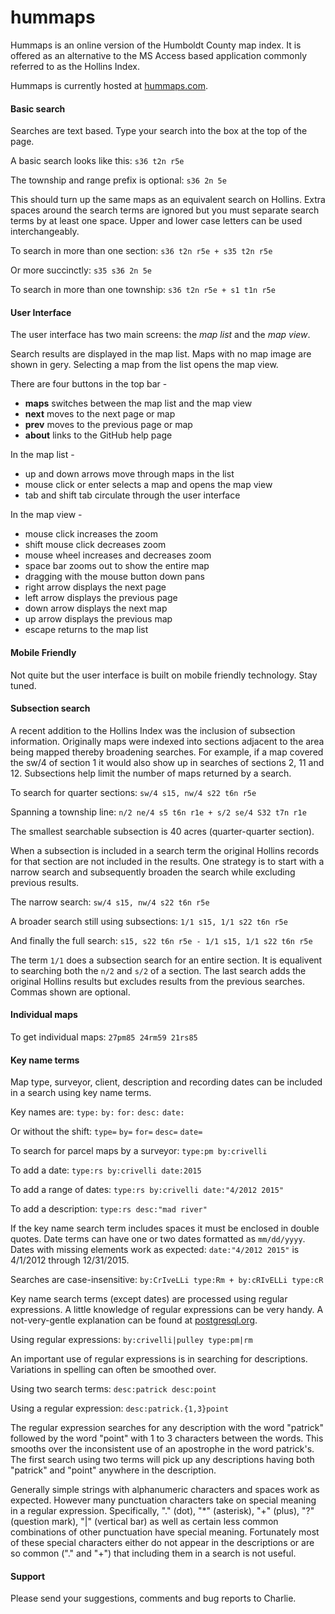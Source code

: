 # hummaps

Hummaps is an online version of the Humboldt County map index.
It is offered as an alternative to the MS Access based application
commonly referred to as the Hollins Index.

Hummaps is currently hosted at [hummaps.com](https://hummaps.com).

#### Basic search

Searches are text based. Type your search into the box at the top of the page.

A basic search looks like this: `s36 t2n r5e`

The township and range prefix is optional: `s36 2n 5e`

This should turn up the same maps as an equivalent search on Hollins.
Extra spaces around the search terms are ignored but you must
separate search terms by at least one space. Upper and lower case letters
can be used interchangeably.

To search in more than one section: `s36 t2n r5e + s35 t2n r5e`

Or more succinctly: `s35 s36 2n 5e`

To search in more than one township: `s36 t2n r5e + s1 t1n r5e`

#### User Interface

The user interface has two main screens: the *map list* and the *map view*.

Search results are displayed in the map list. Maps with no map image 
are shown in gery. Selecting a map from the list opens the map view.

There are four buttons in the top bar -

* **maps** switches between the map list and the map view
* **next** moves to the next page or map
* **prev** moves to the previous page or map
* **about** links to the GitHub help page

In the map list -

* up and down arrows move through maps in the list
* mouse click or enter selects a map and opens the map view
* tab and shift tab circulate through the user interface

In the map view -

* mouse click increases the zoom
* shift mouse click decreases zoom
* mouse wheel increases and decreases zoom
* space bar zooms out to show the entire map
* dragging with the mouse button down pans
* right arrow displays the next page
* left arrow displays the previous page
* down arrow displays the next map
* up arrow displays the previous map
* escape returns to the map list

#### Mobile Friendly

Not quite but the user interface is built on mobile friendly technology.
Stay tuned.

#### Subsection search

A recent addition to the Hollins Index was the inclusion of subsection
information. Originally maps were indexed into sections adjacent
to the area being mapped thereby broadening searches. For example, 
if a map covered the sw/4 of section 1 it would also show up in searches 
of sections 2, 11 and 12. Subsections help limit the number of maps 
returned by a search.

To search for quarter sections: `sw/4 s15, nw/4 s22 t6n r5e`

Spanning a township line: `n/2 ne/4 s5 t6n r1e + s/2 se/4 S32 t7n r1e`

The smallest searchable subsection is 40 acres (quarter-quarter section). 

When a subsection is included in a search term the original Hollins
records for that section are not included in the results. One
strategy is to start with a narrow search and subsequently broaden
the search while excluding previous results.

The narrow search: `sw/4 s15, nw/4 s22 t6n r5e`

A broader search still using subsections: `1/1 s15, 1/1 s22 t6n r5e`

And finally the full search: `s15, s22 t6n r5e - 1/1 s15, 1/1 s22 t6n r5e`

The term `1/1` does a subsection search for an entire section.
It is equalivent to searching both the `n/2` and `s/2` of a section.
The last search adds the original Hollins results but excludes
results from the previous searches. Commas shown are optional.

#### Individual maps

To get individual maps: `27pm85 24rm59 21rs85`

#### Key name terms

Map type, surveyor, client, description and recording dates can
be included in a search using key name terms.

Key names are: `type:` `by:` `for:` `desc:` `date:`

Or without the shift: `type=` `by=` `for=` `desc=` `date=`

To search for parcel maps by a surveyor: `type:pm by:crivelli`

To add a date: `type:rs by:crivelli date:2015`

To add a range of dates: `type:rs by:crivelli date:"4/2012 2015"`

To add a description: `type:rs desc:"mad river"`

If the key name search term includes spaces it must be enclosed in
double quotes. Date terms can have one or two dates formatted as `mm/dd/yyyy`.
Dates with missing elements work as expected: `date:"4/2012 2015"`
is 4/1/2012 through 12/31/2015.

Searches are case-insensitive: `by:CrIveLLi type:Rm + by:cRIvELLi type:cR`

Key name search terms (except dates) are processed using regular
expressions. A little knowledge of regular expressions can be very
handy. A not-very-gentle explanation can be found at [postgresql.org](https://www.postgresql.org/docs/9.4/static/functions-matching.html#FUNCTIONS-POSIX-REGEXP).

Using regular expressions: `by:crivelli|pulley type:pm|rm`

An important use of regular expressions is in searching for descriptions.
Variations in spelling can often be smoothed over.

Using two search terms: `desc:patrick desc:point`

Using a regular expression: `desc:patrick.{1,3}point`

The regular expression searches for any description with the word
"patrick" followed by the word "point" with 1 to 3 characters between
the words. This smooths over the inconsistent use of an apostrophe
in the word patrick's. The first search using two terms will pick up
any descriptions having both "patrick" and "point" anywhere in the
description. 

Generally simple strings with alphanumeric characters and spaces
work as expected. However many punctuation characters take on
special meaning in a regular expression. Specifically, "." (dot),
"*" (asterisk), "+" (plus), "?" (question mark), "|" (vertical bar)
as well as certain less common combinations of other punctuation have
special meaning. Fortunately most of these special characters either do
not appear in the descriptions or are so common ("." and "+") that
including them in a search is not useful.

#### Support

Please send your suggestions, comments and bug reports to Charlie.
